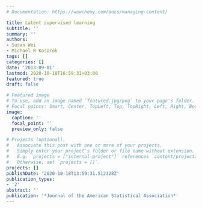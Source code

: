 ```yaml
---
# Documentation: https://wowchemy.com/docs/managing-content/

title: Latent supervised learning
subtitle: ''
summary: ''
authors:
- Susan Wei
- Michael R Kosorok
tags: []
categories: []
date: '2013-09-01'
lastmod: 2020-10-18T16:59:31+03:00
featured: true
draft: false

# Featured image
# To use, add an image named `featured.jpg/png` to your page's folder.
# Focal points: Smart, Center, TopLeft, Top, TopRight, Left, Right, BottomLeft, Bottom, BottomRight.
image:
  caption: ''
  focal_point: ''
  preview_only: false

# Projects (optional).
#   Associate this post with one or more of your projects.
#   Simply enter your project's folder or file name without extension.
#   E.g. `projects = ["internal-project"]` references `content/project/deep-learning/index.md`.
#   Otherwise, set `projects = []`.
projects: []
publishDate: '2020-10-18T13:59:31.512328Z'
publication_types:
- '2'
abstract: ''
publication: '*Journal of the American Statistical Association*'
---
```

